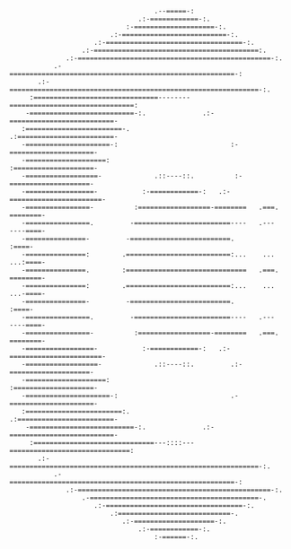                                         .--=====-:                                        
                                    .:-============-:.                                    
                                 :-====================-:.                                
                             .:-==========================-:.                             
                         .:-==================================-:.                         
                      .:-=========================================:.                      
                  .:-================================================-:.                  
               .-========================================================-:               
           .:-==============================================================-:.           
         :===============================--------===============================:         
        -==========================-:.              .:-==========================-        
       :========================-.                      .:========================-       
       -=====================-:                            :-=====================-       
       -====================:                                :====================-       
       -==================-             .::----::.          :-====================-       
       -=================-           :-============-:   .:-=======================-       
       -================-          :==================-========   .===.   ========-       
       -================.         -========================----   .---    ----====-       
       -===============-         -=========================.                 :====-       
       -===============:        .==========================:...    ...    ...:====-       
       -===============.        :==============================   .===.   ========-       
       -===============:        .==========================:...    ...    ...-====-       
       -===============-         -=========================.                 :====-       
       -================.         -========================----   .---    ----====-       
       -================-          :==================-========   .===.   ========-       
       -=================-           :-============-:   .:-=======================-       
       -==================-             .::----::.         .:-====================-       
       -====================:                                :====================-       
       -=====================-:                            .-=====================-       
       :========================:.                      .:========================-       
        -==========================-:.              .:-==========================-        
         :==============================---::::---==============================:         
           .:-==============================================================-:.           
               .-========================================================-:               
                  .:-================================================-:.                  
                      .-==========================================-.                      
                         .:-==================================-:.                         
                             .:============================-.                             
                                .:-====================-:.                                
                                    .:-============-:.                                    
                                        :-======-:.                                       

<!--
**Icece2e/Icece2e** is a ✨ _special_ ✨ repository because its `README.md` (this file) appears on your GitHub profile.

Here are some ideas to get you started:

- 🔭 I’m currently working on ...
- 🌱 I’m currently learning ...
- 👯 I’m looking to collaborate on ...
- 🤔 I’m looking for help with ...
- 💬 Ask me about ...
- 📫 How to reach me: ...
- 😄 Pronouns: ...
- ⚡ Fun fact: ...
-->
